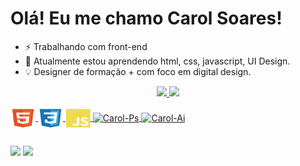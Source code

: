 # Olá! Eu me chamo Carol Soares!


- ⚡ Trabalhando com front-end
- 📓 Atualmente estou aprendendo html, css, javascript, UI Design.
- 💡 Designer de formação + com foco em digital design.


<div align="center">
   <a href="https://designcsoares.myportfolio.com/">
   <img height="180em" src="https://github-readme-stats.vercel.app/api?username=csoaresdg&show_icons=true&theme=dark&include_all_commits=true&count_private=true"/>
     
   <img height="180em" src="https://github-readme-stats.vercel.app/api/top-langs/?username=csoaresdg&layout=compact&langs_count=7&theme=dark"/>
</div>
  
<div style="display: inline_block"><br>
 
<img align="center" alt="Carol-HTML" height="30" width="40" src="https://raw.githubusercontent.com/devicons/devicon/master/icons/html5/html5-original.svg">
<img align="center" alt="Carol-CSS" height="30" width="40" src="https://raw.githubusercontent.com/devicons/devicon/master/icons/css3/css3-original.svg">
<img align="center" alt="Carol-Js" height="30" width="40" src="https://raw.githubusercontent.com/devicons/devicon/master/icons/javascript/javascript-plain.svg">
<img align="center" alt="Carol-Ps" height="30" width="40" src="https://www.adobe.com/content/dam/cc/us/en/creativecloud/max2020/mnemonics/photoshop.svg">
<img align="center" alt="Carol-Ai" height="30" width="40" src="https://www.adobe.com/content/dam/cc/icons/illustrator.svg">
 
</div>
  
  
  ##
  
  <div>
  <a href = "mailto:csoares.dg@gmail.com"><img src="https://img.shields.io/badge/-Gmail-%23333?style=for-the-badge&logo=gmail&logoColor=white" target="_blank"></a>
  <a href="https://www.linkedin.com/in/designcsoares" target="_blank"><img src="https://img.shields.io/badge/-LinkedIn-%230077B5?style=for-the-badge&logo=linkedin&logoColor=white" target="_blank"></a> 
    

  
 
 
 
</div>
  
